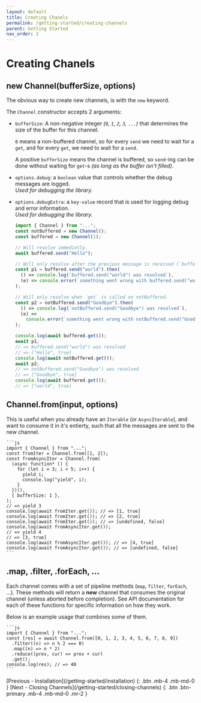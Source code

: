 ```yaml
---
layout: default
title: Creating Chanels
permalink: /getting-started/creating-channels
parent: Getting Started
nav_order: 2
---
```


# Creating Chanels

## new Channel(bufferSize, options)

The obvious way to create new channels, is with the `new` keyword.

The `Channel` constructor accepts 2 arguments:

- `bufferSize`: A non-negative integer _(`0`, `1`, `2`, `3`, `...`)_ that
  determines the size of the buffer for this channel.

  `0` means a non-buffered channel, so for every `send` we need to wait for a
  `get`, and for every `get`, we need to wait for a `send`.

  A positive `bufferSize` means the channel is buffered, so `send`-ing can be
  done without waiting for `get`-s _(as long as the buffer isn't filled)_.

- `options.debug`: a `boolean` value that controls whether the debug messages
  are logged.\
  _Used for debugging the library._

- `options.debugExtra`: a `key-value` record that is used for logging debug and
  error information.\
  _Used for debugging the library._

    ```js
    import { Channel } from "...";
    const notBuffered = new Channel();
    const buffered = new Channel(1);

    // Will resolve immedietly.
    await buffered.send("Hello");

    // Will only resolve after the previous message is received (`buffered.get()`).
    const p1 = buffered.send("world").then(
      () => console.log(`buffered.send("world") was resolved`),
      (e) => console.error(`something went wrong with buffered.send("world")`, e),
    );

    // Will only resolve when `get` is called on notBuffered.
    const p2 = notBuffered.send("Goodbye").then(
      () => console.log(`notBuffered.send("Goodbye") was resolved`),
      (e) =>
        console.error(`something went wrong with notBuffered.send("Goodbye")`, e),
    );

    console.log(await buffered.get());
    await p1;
    // => buffered.send("world") was resolved
    // => ["Hello", true]
    console.log(await notBuffered.get());
    await p2;
    // => notBuffered.send("Goodbye") was resolved
    // => ["Goodbye", true]
    console.log(await buffered.get());
    // => ["world", true]
    ```

## Channel.from(input, options)

This is useful when you already have an `Iterable` (or `AsyncIterable`), and
want to consume it in it's entierty, such that all the messages are sent to the
new channel.

    ```js
    import { Channel } from "...";
    const fromIter = Channel.from([1, 2]);
    const fromAsyncIter = Channel.from(
      (async function* () {
        for (let i = 3; i < 5; i++) {
          yield i;
          console.log("yield", i);
        }
      })(),
      { bufferSize: 1 },
    );
    // => yield 3
    console.log(await fromIter.get()); // => [1, true]
    console.log(await fromIter.get()); // => [2, true]
    console.log(await fromIter.get()); // => [undefined, false]
    console.log(await fromAsyncIter.get());
    // => yield 4
    // => [3, true]
    console.log(await fromAsyncIter.get()); // => [4, true]
    console.log(await fromAsyncIter.get()); // => [undefined, false]
    ```

## .map, .filter, .forEach, ...

Each channel comes with a set of pipeline methods (`map`, `filter`, `forEach`,
...). These methods will return a **new** channel that consumes the original
channel (unless aborted before completion). See API documentation for each of
these functions for specific information on how they work.

Below is an example usage that combines some of them.

    ```js
    import { Channel } from "...";
    const [res] = await Channel.from([0, 1, 2, 3, 4, 5, 6, 7, 8, 9])
      .filter((n) => n % 2 === 0)
      .map((n) => n * 2)
      .reduce((prev, cur) => prev + cur)
      .get();
    console.log(res); // => 40
    ```

<div class="d-flex flex-justify-between">
[Previous - Installation](/getting-started/installation)
{: .btn .mb-4 .mb-md-0 }
[Next - Closing Channels](/getting-started/closing-channels)
{: .btn .btn-primary .mb-4 .mb-md-0 .mr-2 }
</div>
